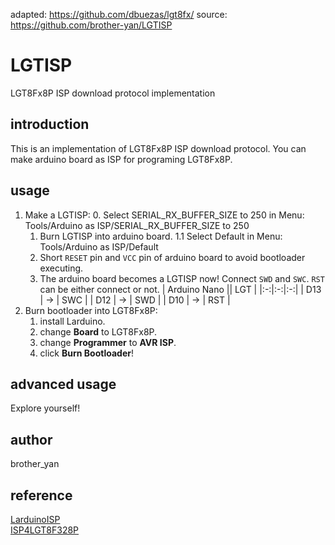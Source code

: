 adapted: https://github.com/dbuezas/lgt8fx/
source: https://github.com/brother-yan/LGTISP

# LGTISP
LGT8Fx8P ISP download protocol implementation

## introduction
This is an implementation of LGT8Fx8P ISP download protocol. You can make arduino board as ISP for programing LGT8Fx8P.

## usage
1. Make a LGTISP:
   0. Select SERIAL_RX_BUFFER_SIZE to 250 in Menu: Tools/Arduino as ISP/SERIAL_RX_BUFFER_SIZE to 250
   1. Burn LGTISP into arduino board.
   1.1 Select Default in Menu: Tools/Arduino as ISP/Default
   2. Short `RESET` pin and `VCC` pin of arduino board to avoid bootloader executing.
   3. The arduino board becomes a LGTISP now! Connect `SWD` and `SWC`. `RST` can be either connect or not.
      | Arduino Nano || LGT |
      |:-:|:-:|:-:|
      | D13 | -> | SWC |
      | D12 | -> | SWD |
      | D10 | -> | RST |
2. Burn bootloader into LGT8Fx8P:
   1. install Larduino.
   2. change **Board** to LGT8Fx8P.
   3. change **Programmer** to **AVR ISP**.
   4. click **Burn Bootloader**!

## advanced usage
Explore yourself!

## author
brother_yan

## reference
[LarduinoISP](https://github.com/LGTMCU/LarduinoISP)  
[ISP4LGT8F328P](https://github.com/nicechao/ISP4LGT8F328P)
